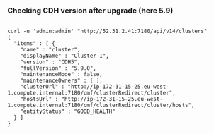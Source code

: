 ### Checking CDH version after upgrade (here 5.9)
<pre><code>
curl -u 'admin:admin' "http://52.31.2.41:7180/api/v14/clusters"
{
  "items" : [ {
    "name" : "cluster",
    "displayName" : "Cluster 1",
    "version" : "CDH5",
    "fullVersion" : "5.9.0",
    "maintenanceMode" : false,
    "maintenanceOwners" : [ ],
    "clusterUrl" : "http://ip-172-31-15-25.eu-west-1.compute.internal:7180/cmf/clusterRedirect/cluster",
    "hostsUrl" : "http://ip-172-31-15-25.eu-west-1.compute.internal:7180/cmf/clusterRedirect/cluster/hosts",
    "entityStatus" : "GOOD_HEALTH"
  } ]
}
</code></pre>